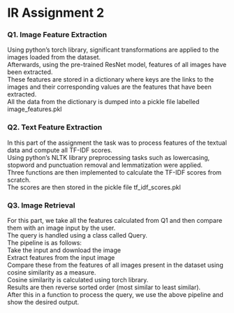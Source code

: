 # IR Assignment 2


### Q1. Image Feature Extraction
Using python’s torch library, significant transformations are applied to the images loaded from the dataset.  
Afterwards, using the pre-trained ResNet model, features of all images have been extracted.  
These features are stored in a dictionary where keys are the links to the images and their corresponding values are the features that have been extracted.  
All the data from the dictionary is dumped into a pickle file labelled image_features.pkl    


### Q2. Text Feature Extraction
In this part of the assignment the task was to process features of the textual data and compute all TF-IDF scores.  
Using python’s NLTK library preprocessing tasks such as lowercasing, stopword and punctuation removal and lemmatization were applied.  
Three functions are then implemented to calculate the TF-IDF scores from scratch.  
The scores are then stored in the pickle file tf_idf_scores.pkl

### Q3. Image Retrieval
For this part, we take all the features calculated from Q1 and then compare them with an image input by the user.  
The query is handled using a class called Query.  
The pipeline is as follows:    
  Take the input and download the image    
  Extract features from the input image    
  Compare these from the features of all images present in the dataset using cosine similarity as a measure.  
  Cosine similarity is calculated using torch library.    
  Results are then reverse sorted order (most similar to least similar).  
After this in a function to process the query, we use the above pipeline and show the desired output.

